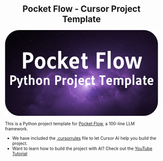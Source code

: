 <h1 align="center">Pocket Flow - Cursor Project Template</h1>

<p align="center">
  <img 
    src="./assets/banner.png" width="600"
  />
</p>
    
This is a Python project template for [Pocket Flow](https://github.com/The-Pocket/PocketFlow), a 100-line LLM framework.

- We have included the [.cursorrules](.cursorrules) file to let Cursor AI help you build the project.
- Want to learn how to build the project with AI? Check out the [YouTube Tutorial](https://www.youtube.com/@ZacharyLLM?sub_confirmation=1)
